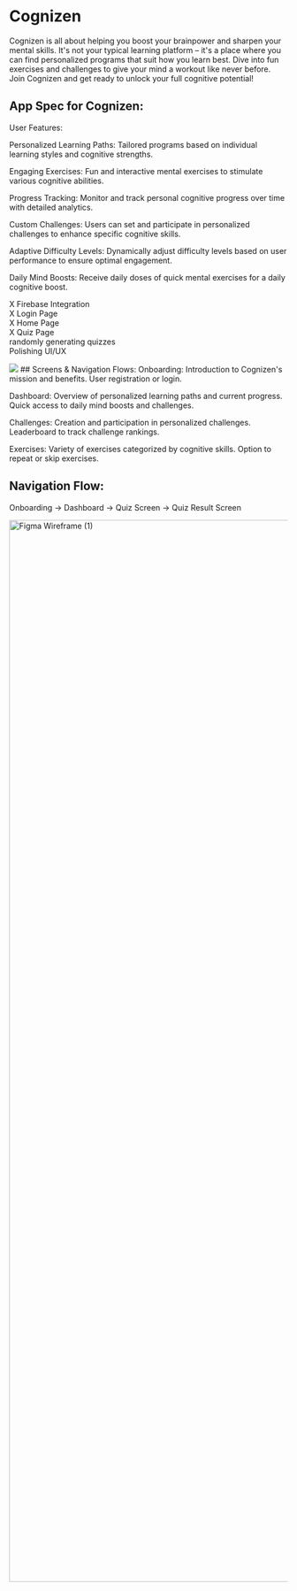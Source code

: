 # Cognizen

Cognizen is all about helping you boost your brainpower and sharpen your mental skills. It's not your typical learning platform – it's a place where you can find personalized programs that suit how you learn best. Dive into fun exercises and challenges to give your mind a workout like never before. Join Cognizen and get ready to unlock your full cognitive potential!

## App Spec for Cognizen:

User Features:

Personalized Learning Paths: Tailored programs based on individual learning styles and cognitive strengths.

Engaging Exercises: Fun and interactive mental exercises to stimulate various cognitive abilities.

Progress Tracking: Monitor and track personal cognitive progress over time with detailed analytics.

Custom Challenges: Users can set and participate in personalized challenges to enhance specific cognitive skills.

Adaptive Difficulty Levels: Dynamically adjust difficulty levels based on user performance to ensure optimal engagement.

Daily Mind Boosts: Receive daily doses of quick mental exercises for a daily cognitive boost.

X Firebase Integration <br/>
X Login Page <br/>
X Home Page <br/>
X Quiz Page <br/>
  randomly generating quizzes <br/>
  Polishing UI/UX <br/>

   
<img style="max-width:300px;" src="https://cdn.loom.com/sessions/thumbnails/967f0f9675aa48399a47aeb009b96e98-with-play.gif">
## Screens & Navigation Flows:
Onboarding:
Introduction to Cognizen's mission and benefits.
User registration or login.

Dashboard:
Overview of personalized learning paths and current progress.
Quick access to daily mind boosts and challenges.

Challenges:
Creation and participation in personalized challenges.
Leaderboard to track challenge rankings.

Exercises:
Variety of exercises categorized by cognitive skills.
Option to repeat or skip exercises.

## Navigation Flow:
Onboarding -> Dashboard -> Quiz Screen -> Quiz Result Screen

<img width="1920" alt="Figma Wireframe (1)" src="https://github.com/PremKumar2026/Cognizen/assets/125431380/e7912de5-602f-4ccd-b03d-7c1006070090">
